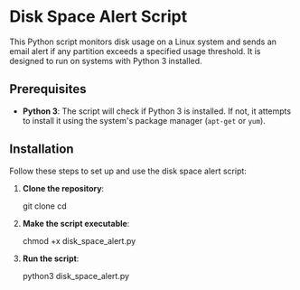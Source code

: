# Disk Space Alert Script

This Python script monitors disk usage on a Linux system and sends an email alert if any partition exceeds a specified usage threshold. It is designed to run on systems with Python 3 installed.

## Prerequisites

- **Python 3**: The script will check if Python 3 is installed. If not, it attempts to install it using the system's package manager (`apt-get` or `yum`).

## Installation

Follow these steps to set up and use the disk space alert script:

1. **Clone the repository**:


   git clone <repository-url>
   cd <repository-directory>

2. **Make the script executable**:

    chmod +x disk_space_alert.py
   
3. **Run the script**:

     python3 disk_space_alert.py
